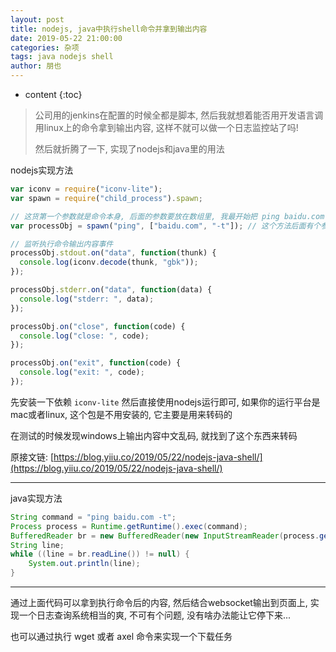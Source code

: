 ```yaml
---
layout: post
title: nodejs, java中执行shell命令并拿到输出内容
date: 2019-05-22 21:00:00
categories: 杂项
tags: java nodejs shell
author: 朋也
---
```


* content
{:toc}

> 公司用的jenkins在配置的时候全都是脚本, 然后我就想着能否用开发语言调用linux上的命令拿到输出内容, 这样不就可以做一个日志监控站了吗!
>
> 然后就折腾了一下, 实现了nodejs和java里的用法




nodejs实现方法

```js
var iconv = require("iconv-lite");
var spawn = require("child_process").spawn;

// 这货第一个参数就是命令本身, 后面的参数要放在数组里, 我最开始把 ping baidu.com 当成命令了, -t 当成参数, 死活没有数据输出
var processObj = spawn("ping", ["baidu.com", "-t"]); // 这个方法后面有个参数可以指定编码, 我这设置没有用..

// 监听执行命令输出内容事件
processObj.stdout.on("data", function(thunk) {
  console.log(iconv.decode(thunk, "gbk"));
});

processObj.stderr.on("data", function(data) {
  console.log("stderr: ", data);
});

processObj.on("close", function(code) {
  console.log("close: ", code);
});

processObj.on("exit", function(code) {
  console.log("exit: ", code);
});
```

先安装一下依赖 `iconv-lite` 然后直接使用nodejs运行即可, 如果你的运行平台是mac或者linux, 这个包是不用安装的, 它主要是用来转码的

在测试的时候发现windows上输出内容中文乱码, 就找到了这个东西来转码

原接文链: [https://blog.yiiu.co/2019/05/22/nodejs-java-shell/](https://blog.yiiu.co/2019/05/22/nodejs-java-shell/)

---

java实现方法

```java
String command = "ping baidu.com -t";
Process process = Runtime.getRuntime().exec(command);
BufferedReader br = new BufferedReader(new InputStreamReader(process.getInputStream(), Charset.forName("GBK"))); // 这里编码如果是mac或者linux可以使用utf-8
String line;
while ((line = br.readLine()) != null) {
    System.out.println(line);
}
```

---

通过上面代码可以拿到执行命令后的内容, 然后结合websocket输出到页面上, 实现一个日志查询系统相当的爽, 不可有个问题, 没有啥办法能让它停下来...

也可以通过执行 wget 或者 axel 命令来实现一个下载任务